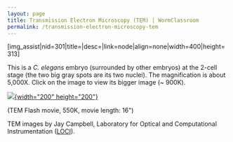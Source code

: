 ```yaml
---
layout: page
title: Transmission Electron Microscopy (TEM) | WormClassroom
permalink: /transmission-electron-microscopy-tem
---
```

\[img\_assist\|nid=301\|title=\|desc=\|link=node\|align=none\|width=400\|height=313\]

This is a *C. elegans* embryo (surrounded by other embryos) at the
2-cell stage (the two big gray spots are its two nuclei). The
magnification is about 5,000X. Click on the image to view its bigger
image (\~ 900K).

[![](/files/worm/TEMSwf.jpg){width="200"
height="200"}](/files/worm/TEM.swf)

(TEM Flash movie, 550K, movie length: 16\")

TEM images by Jay Campbell, Laboratory for Optical and Computational
Instrumentation ([LOCI](http://loci.wisc.edu/)).

